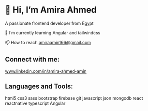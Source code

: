 # 👋 Hi, I’m Amira Ahmed 

 A passionate frontend developer from Egypt


🌱 I’m currently learning Angular and tailwindcss

📫 How to reach amiraamin166@gmail.com

## Connect with me:
www.linkedin.com/in/amira-ahmed-amin

## Languages and Tools:
html5 css3 sass bootstrap firebase git  javascript json mongodb react reactnative  typescript Angular
